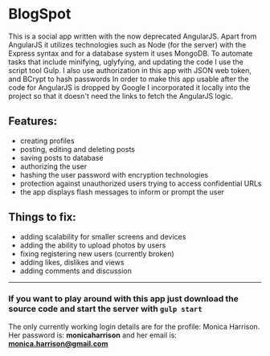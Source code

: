# BlogSpot 
This is a social app written with the now deprecated AngularJS.
Apart from AngularJS it utilizes technologies such as Node (for the server) with the Express syntax and for a database system it uses MongoDB.
To automate tasks that include minifying, uglyfying, and updating the code I use the script tool Gulp.
I also use authorization in this app with JSON web token, and BCrypt to hash passwords
In order to make this app usable after the code for AngularJS is dropped by Google I incorporated it locally into the project so that it doesn't need the links to fetch the AngularJS logic.

## Features:
* creating profiles
* posting, editing and deleting posts
* saving posts to database
* authorizing the user
* hashing the user password with encryption technologies
* protection against unauthorized users trying to access confidential URLs
* the app displays flash messages to inform or prompt the user

## Things to fix:
* adding scalability for smaller screens and devices
* adding the ability to upload photos by users
* fixing registering new users (currently broken)
* adding likes, dislikes and views
* adding comments and discussion

---

### If you want to play around with this app just download the source code and start the server with `gulp start` 
The only currently working login details are for the profile: Monica Harrison. 
Her password is: **monicaharrison** 
and her email is: **monica.harrison@gmail.com**
